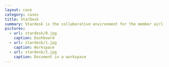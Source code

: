 ```yaml
---
layout: case
category: cases
title: StarDesk
summary: Stardesk is the collaborative environment for the member airlines of Star Alliance. Cornelis contributed to this project as a UX Design lead, UX Consultant and web technologies consultant. 
pictures:
  - url: stardesk/0.jpg
    caption: Dashboard
  - url: stardesk/1.jpg
    caption: Workspace
  - url: stardesk/2.jpg
    caption: Document in a workspace
---
```

